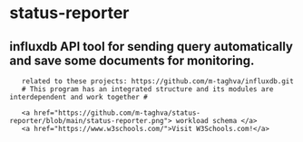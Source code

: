 # status-reporter
<h2>influxdb API tool for sending query automatically and save some documents for monitoring.</h2> 

       related to these projects: https://github.com/m-taghva/influxdb.git
       # This program has an integrated structure and its modules are interdependent and work together #
      
       <a href="https://github.com/m-taghva/status-reporter/blob/main/status-reporter.png"> workload schema </a>
       <a href="https://www.w3schools.com/">Visit W3Schools.com!</a>
      
